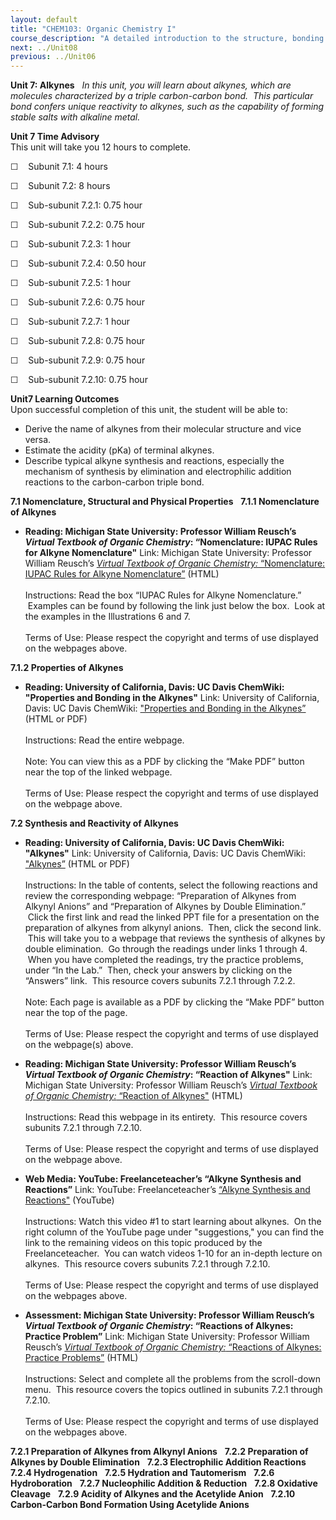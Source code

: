 ```yaml
---
layout: default
title: "CHEM103: Organic Chemistry I"
course_description: "A detailed introduction to the structure, bonding and reactivity of organic molecules. Surveys valence bond theory and bonding, covalent bonding properties, including molecular geometries and polarity, resonance, functional groups, basic organic reactions, and nomenclature."
next: ../Unit08
previous: ../Unit06
---
```

**Unit 7: Alkynes** <span id="7"></span> 
*In this unit, you will learn about alkynes, which are molecules
characterized by a triple carbon-carbon bond.  This particular bond
confers unique reactivity to alkynes, such as the capability of forming
stable salts with alkaline metal.*

**Unit 7 Time Advisory**  
This unit will take you 12 hours to complete.  
  
 ☐    Subunit 7.1: 4 hours  
  
 ☐    Subunit 7.2: 8 hours
  
 ☐    Sub-subunit 7.2.1: 0.75 hour  
  
 ☐    Sub-subunit 7.2.2: 0.75 hour  
  
 ☐    Sub-subunit 7.2.3: 1 hour  
  
 ☐    Sub-subunit 7.2.4: 0.50 hour  
  
 ☐    Sub-subunit 7.2.5: 1 hour  
  
 ☐    Sub-subunit 7.2.6: 0.75 hour  
  
 ☐    Sub-subunit 7.2.7: 1 hour  
  
 ☐    Sub-subunit 7.2.8: 0.75 hour  
  
 ☐    Sub-subunit 7.2.9: 0.75 hour  
  
 ☐    Sub-subunit 7.2.10: 0.75 hour

**Unit7 Learning Outcomes**  
Upon successful completion of this unit, the student will be able to:  
  
-   Derive the name of alkynes from their molecular structure and vice
    versa. 
-   Estimate the acidity (pKa) of terminal alkynes.
-   Describe typical alkyne synthesis and reactions, especially the
    mechanism of synthesis by elimination and electrophilic addition
    reactions to the carbon-carbon triple bond.  

**7.1 Nomenclature, Structural and Physical Properties** <span
id="7.1"></span> 
**7.1.1 Nomenclature of Alkynes** <span id="7.1.1"></span> 
-   **Reading: Michigan State University: Professor William Reusch’s
    *Virtual Textbook of Organic Chemistry*: “Nomenclature: IUPAC Rules
    for Alkyne Nomenclature"**
    Link: Michigan State University: Professor William Reusch’s
    [*Virtual Textbook of Organic* *Chemistry:* “Nomenclature: IUPAC
    Rules for Alkyne
    Nomenclature”](http://www2.chemistry.msu.edu/faculty/reusch/VirtTxtJml/nomen1.htm#nom3)
    (HTML)  
        
     Instructions: Read the box “IUPAC Rules for Alkyne Nomenclature.”
     Examples can be found by following the link just below the box. 
    Look at the examples in the Illustrations 6 and 7.  
        
     Terms of Use: Please respect the copyright and terms of use
    displayed on the webpages above.  

**7.1.2 Properties of Alkynes** <span id="7.1.2"></span> 
-   **Reading: University of California, Davis: UC Davis ChemWiki:
    "Properties and Bonding in the Alkynes"**
    Link: University of California, Davis: UC Davis ChemWiki:
    ["Properties and Bonding in the
    Alkynes”](http://chemwiki.ucdavis.edu/Organic_Chemistry/Hydrocarbons/Alkynes/Properties_of_Alkynes/Properties_and_Bonding_in_the_Alkynes)
    (HTML or PDF)  
        
     Instructions: Read the entire webpage.  
        
     Note: You can view this as a PDF by clicking the “Make PDF” button
    near the top of the linked webpage.  
        
     Terms of Use: Please respect the copyright and terms of use
    displayed on the webpage above.

**7.2 Synthesis and Reactivity of Alkynes** <span id="7.2"></span> 
-   **Reading: University of California, Davis: UC Davis ChemWiki:
    "Alkynes"**
    Link: University of California, Davis: UC Davis ChemWiki:
    ["Alkynes”](http://chemwiki.ucdavis.edu/Organic_Chemistry/Hydrocarbons/Alkynes)
    (HTML or PDF)  
        
     Instructions: In the table of contents, select the following
    reactions and review the corresponding webpage: “Preparation of
    Alkynes from Alkynyl Anions” and “Preparation of Alkynes by Double
    Elimination.”  Click the first link and read the linked PPT file for
    a presentation on the preparation of alkynes from alkynyl anions.
     Then, click the second link.  This will take you to a webpage that
    reviews the synthesis of alkynes by double elimination.  Go through
    the readings under links 1 through 4.  When you have completed the
    readings, try the practice problems, under “In the Lab.”  Then,
    check your answers by clicking on the “Answers” link.  This resource
    covers subunits 7.2.1 through 7.2.2.  
        
     Note: Each page is available as a PDF by clicking the “Make PDF”
    button near the top of the page.  
        
     Terms of Use: Please respect the copyright and terms of use
    displayed on the webpage(s) above. 

-   **Reading: Michigan State University: Professor William Reusch’s
    *Virtual Textbook of Organic Chemistry*: “Reaction of Alkynes"**
    Link: Michigan State University: Professor William Reusch’s
    [*Virtual Textbook of Organic* *Chemistry:* “Reaction of
    Alkynes"](http://www2.chemistry.msu.edu/faculty/reusch/VirtTxtJml/addyne1.htm#add1)
    (HTML)  
        
     Instructions: Read this webpage in its entirety.  This resource
    covers subunits 7.2.1 through 7.2.10.  
        
     Terms of Use: Please respect the copyright and terms of use
    displayed on the webpage above. 

-   **Web Media: YouTube: Freelanceteacher’s “Alkyne Synthesis and
    Reactions”**
    Link: YouTube: Freelanceteacher’s [“Alkyne Synthesis and
    Reactions"](http://www.youtube.com/watch?v=aaS9IyfB6wo&feature=related)
    (YouTube)  
        
     Instructions: Watch this video \#1 to start learning about
    alkynes.  On the right column of the YouTube page under
    "suggestions," you can find the link to the remaining videos on this
    topic produced by the Freelanceteacher.  You can watch videos 1-10
    for an in-depth lecture on alkynes.  This resource covers subunits
    7.2.1 through 7.2.10.  
        
     Terms of Use: Please respect the copyright and terms of use
    displayed on the webpages above.  

-   **Assessment: Michigan State University: Professor William Reusch’s
    *Virtual Textbook of Organic Chemistry*: “Reactions of Alkynes:
    Practice Problem”**
    Link: Michigan State University: Professor William Reusch’s
    [*Virtual Textbook of Organic Chemistry:* “Reactions of Alkynes:
    Practice
    Problems”](http://www2.chemistry.msu.edu/faculty/reusch/VirtTxtJml/addyne1.htm#add8)
    (HTML)  
        
     Instructions: Select and complete all the problems from the
    scroll-down menu.  This resource covers the topics outlined in
    subunits 7.2.1 through 7.2.10.  
        
     Terms of Use: Please respect the copyright and terms of use
    displayed on the webpages above.  

**7.2.1 Preparation of Alkynes from Alkynyl Anions** <span
id="7.2.1"></span> 
**7.2.2 Preparation of Alkynes by Double Elimination** <span
id="7.2.2"></span> 
**7.2.3 Electrophilic Addition Reactions** <span id="7.2.3"></span> 
**7.2.4 Hydrogenation** <span id="7.2.4"></span> 
**7.2.5 Hydration and Tautomerism** <span id="7.2.5"></span> 
**7.2.6 Hydroboration** <span id="7.2.6"></span> 
**7.2.7 Nucleophilic Addition & Reduction** <span id="7.2.7"></span> 
**7.2.8 Oxidative Cleavage** <span id="7.2.8"></span> 
**7.2.9 Acidity of Alkynes and the Acetylide Anion** <span
id="7.2.9"></span> 
**7.2.10 Carbon-Carbon Bond Formation Using Acetylide Anions** <span
id="7.2.10"></span> 
